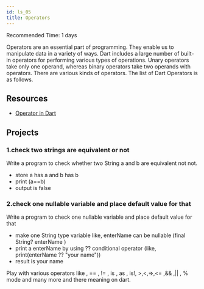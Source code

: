 ```yaml
---
id: ls_05
title: Operators
---
```


Recommended Time: 1 days

Operators are an essential part of programming. They enable us to manipulate data in a variety of ways.
Dart includes a large number of built-in operators for performing various types of operations. Unary operators take only one operand, whereas binary operators take two operands with operators. There are various kinds of operators. The list of Dart Operators is as follows.

## Resources

- [Operator in Dart](https://api.flutter.dev/flutter/dart-core/int/operator_bitwise_and.html)

## Projects

### 1.check two strings are equivalent or not

Write a program to check whether two String a and b are equivalent not not.

- store a has a and b has b
- print (a==b)
- output is false

### 2.check one nullable variable and place default value for that 

Write a program to check one nullable variable and place default value for that

- make one String type variable like, enterName can be nullable (final String? enterName )
- print a enterName by using ?? conditional operator (like, print(enterName ?? "your name"))
- result is your name

Play with various operators like , == , != , is , as , is!, >,<,=>,<= ,&& ,|| , % mode and many more and there meaning on dart.
